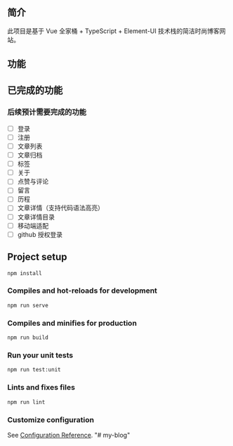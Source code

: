 
## 简介

此项目是基于 Vue 全家桶 + TypeScript + Element-UI 技术栈的简洁时尚博客网站。


## 功能

## 已完成的功能

### 后续预计需要完成的功能

- [ ] 登录  
- [ ] 注册  
- [ ] 文章列表
- [ ] 文章归档
- [ ] 标签  
- [ ] 关于  
- [ ] 点赞与评论
- [ ] 留言
- [ ] 历程
- [ ] 文章详情（支持代码语法高亮）
- [ ] 文章详情目录
- [ ] 移动端适配
- [ ] github 授权登录

## Project setup
```
npm install
```

### Compiles and hot-reloads for development
```
npm run serve
```

### Compiles and minifies for production
```
npm run build
```

### Run your unit tests
```
npm run test:unit
```

### Lints and fixes files
```
npm run lint
```

### Customize configuration
See [Configuration Reference](https://cli.vuejs.org/config/).
"# my-blog" 
